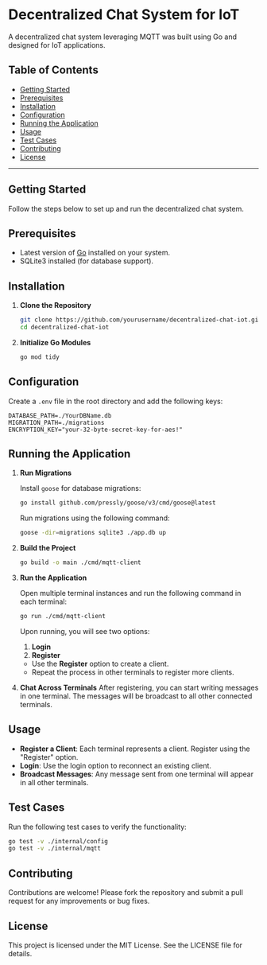 # Decentralized Chat System for IoT

A decentralized chat system leveraging MQTT was built using Go and designed for IoT applications.

## Table of Contents
- [Getting Started](#getting-started)
- [Prerequisites](#prerequisites)
- [Installation](#installation)
- [Configuration](#configuration)
- [Running the Application](#running-the-application)
- [Usage](#usage)
- [Test Cases](#test-cases)
- [Contributing](#contributing)
- [License](#license)

---

## Getting Started
Follow the steps below to set up and run the decentralized chat system.

## Prerequisites
- Latest version of [Go](https://go.dev/dl/) installed on your system.
- SQLite3 installed (for database support).

## Installation

1. **Clone the Repository**
   ```bash
   git clone https://github.com/yourusername/decentralized-chat-iot.git
   cd decentralized-chat-iot
   ```

2. **Initialize Go Modules**
   ```bash
   go mod tidy
   ```

## Configuration

Create a `.env` file in the root directory and add the following keys:
```env
DATABASE_PATH=./YourDBName.db
MIGRATION_PATH=./migrations
ENCRYPTION_KEY="your-32-byte-secret-key-for-aes!"
```

## Running the Application

1. **Run Migrations**

   Install `goose` for database migrations:
   ```bash
   go install github.com/pressly/goose/v3/cmd/goose@latest
   ```

   Run migrations using the following command:
   ```bash
   goose -dir=migrations sqlite3 ./app.db up
   ```

2. **Build the Project**
   ```bash
   go build -o main ./cmd/mqtt-client
   ```

3. **Run the Application**

   Open multiple terminal instances and run the following command in each terminal:
   ```bash
   go run ./cmd/mqtt-client
   ```

   Upon running, you will see two options:
   1. **Login**
   2. **Register**

   - Use the **Register** option to create a client.
   - Repeat the process in other terminals to register more clients.

4. **Chat Across Terminals**
   After registering, you can start writing messages in one terminal. The messages will be broadcast to all other connected terminals.

## Usage

- **Register a Client**: Each terminal represents a client. Register using the "Register" option.
- **Login**: Use the login option to reconnect an existing client.
- **Broadcast Messages**: Any message sent from one terminal will appear in all other terminals.

## Test Cases

Run the following test cases to verify the functionality:
```bash
go test -v ./internal/config
go test -v ./internal/mqtt
```

## Contributing
Contributions are welcome! Please fork the repository and submit a pull request for any improvements or bug fixes.

## License
This project is licensed under the MIT License. See the LICENSE file for details.
